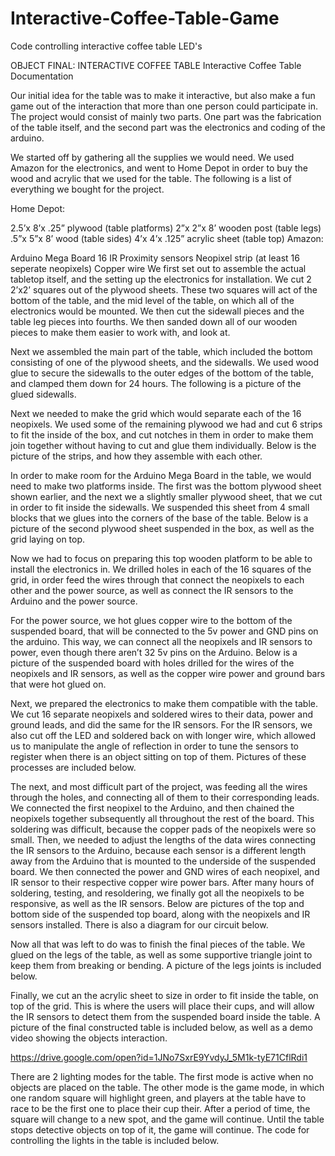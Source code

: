 # Interactive-Coffee-Table-Game
Code controlling interactive coffee table LED's 


OBJECT FINAL: INTERACTIVE COFFEE TABLE
Interactive Coffee Table Documentation

Our initial idea for the table was to make it interactive, but also make a fun game out of the interaction that more than one person could participate in. The project would consist of mainly two parts. One part was the fabrication of the table itself, and the second part was the electronics and coding of the arduino.

We started off by gathering all the supplies we would need. We used Amazon for the electronics, and went to Home Depot in order to buy the wood and acrylic that we used for the table. The following is a list of everything we bought for the project.

Home Depot:

2.5’x 8’x .25” plywood (table platforms)
2”x 2”x 8’ wooden post (table legs)
.5”x 5”x 8’ wood (table sides)
4’x 4’x .125” acrylic sheet (table top)
Amazon:

Arduino Mega Board
16 IR Proximity sensors
Neopixel strip (at least 16 seperate neopixels)
Copper wire
We first set out to assemble the actual tabletop itself, and the setting up the electronics for installation. We cut 2 2’x2’ squares out of the plywood sheets. These two squares will act of the bottom of the table, and the mid level of the table, on which all of the electronics would be mounted. We then cut the sidewall pieces and the table leg pieces into fourths. We then sanded down all of our wooden pieces to make them easier to work with, and look at.

Next we assembled the main part of the table, which included the bottom consisting of one of the plywood sheets, and the sidewalls. We used wood glue to secure the sidewalls to the outer edges of the bottom of the table, and clamped them down for 24 hours. The following is a picture of the glued sidewalls.



Next we needed to make the grid which would separate each of the 16 neopixels. We used some of the remaining plywood we had and cut 6 strips to fit the inside of the box, and cut notches in them in order to make them join together without having to cut and glue them individually. Below is the picture of the strips, and how they assemble with each other.


In order to make room for the Arduino Mega Board in the table, we would need to make two platforms inside. The first was the bottom plywood sheet shown earlier, and the next we a slightly smaller plywood sheet, that we cut in order to fit inside the sidewalls. We suspended this sheet from 4 small blocks that we glues into the corners of the base of the table. Below is a picture of the second plywood sheet suspended in the box, as well as the grid laying on top.


Now we had to focus on preparing this top wooden platform to be able to install the electronics in. We drilled holes in each of the 16 squares of the grid, in order feed the wires through that connect the neopixels to each other and the power source, as well as connect the IR sensors to the Arduino and the power source.


For the power source, we hot glues copper wire to the bottom of the suspended board, that will be connected to the 5v power and GND pins on the arduino. This way, we can connect all the neopixels and IR sensors to power, even though there aren’t 32 5v pins on the Arduino. Below is a picture of the suspended board with holes drilled for the wires of the neopixels and IR sensors, as well as the copper wire power and ground bars that were hot glued on.


Next, we prepared the electronics to make them compatible with the table. We cut 16 separate neopixels and soldered wires to their data, power and ground leads, and did the same for the IR sensors.  For the IR sensors, we also cut off the LED and soldered back on with longer wire, which allowed us to manipulate the angle of reflection in order to tune the sensors to register when there is an object sitting on top of them. Pictures of these processes are included below.  



The next, and most difficult part of the project, was feeding all the wires through the holes, and connecting all of them to their corresponding leads. We connected the first neopixel to the Arduino, and then chained the neopixels together subsequently all throughout the rest of the board. This soldering was difficult, because the copper pads of the neopixels were so small. Then, we needed to adjust the lengths of the data wires connecting the IR sensors to the Arduino, because each sensor is a different length away from the Arduino that is mounted to the underside of the suspended board. We then connected the power and GND wires of each neopixel, and IR sensor to their respective copper wire power bars. After many hours of soldering, testing, and resoldering, we finally got all the neopixels to be responsive, as well as the IR sensors. Below are pictures of the top and bottom side of the suspended top board, along with the neopixels and IR sensors installed. There is also a diagram for our circuit below.




Now all that was left to do was to finish the final pieces of the table. We glued on the legs of the table, as well as some supportive triangle joint to keep them from breaking or bending. A picture of the legs joints is included below.


Finally, we cut an the acrylic sheet to size in order to fit inside the table, on top of the grid. This is where the users will place their cups, and will allow the IR sensors to detect them from the suspended board inside the table. A picture of the final constructed table is included below, as well as a demo video showing the objects interaction.

https://drive.google.com/open?id=1JNo7SxrE9YvdyJ_5M1k-tyE71CflRdi1


There are 2 lighting modes for the table. The first mode is active when no objects are placed on the table. The other mode is the game mode, in which one random square will highlight green, and players at the table have to race to be the first one to place their cup their. After a period of time, the square will change to a new spot, and the game will continue. Until the table stops detective objects on top of it, the game will continue. The code for controlling the lights in the table is included below.
